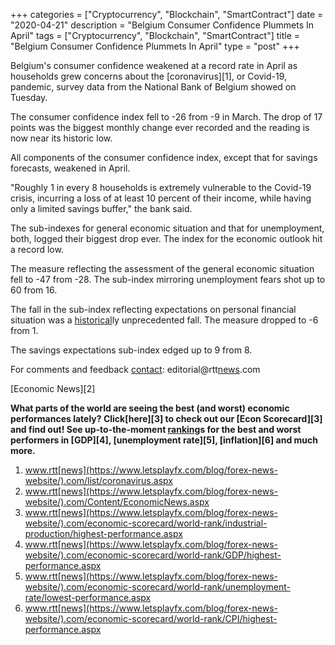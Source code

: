 +++
categories = ["Cryptocurrency", "Blockchain", "SmartContract"]
date = "2020-04-21"
description = "Belgium Consumer Confidence Plummets In April"
tags = ["Cryptocurrency", "Blockchain", "SmartContract"]
title = "Belgium Consumer Confidence Plummets In April"
type = "post"
+++

Belgium's consumer confidence weakened at a record rate in April as
households grew concerns about the [coronavirus][1], or Covid-19,
pandemic, survey data from the National Bank of Belgium showed on
Tuesday.

The consumer confidence index fell to -26 from -9 in March. The drop of
17 points was the biggest monthly change ever recorded and the reading
is now near its historic low.  
  
All components of the consumer confidence index, except that for savings
forecasts, weakened in April.

"Roughly 1 in every 8 households is extremely vulnerable to the Covid-19
crisis, incurring a loss of at least 10 percent of their income, while
having only a limited savings buffer," the bank said.

The sub-indexes for general economic situation and that for
unemployment, both, logged their biggest drop ever. The index for the
economic outlook hit a record low.  
  
The measure reflecting the assessment of the general economic situation
fell to -47 from -28. The sub-index mirroring unemployment fears shot up
to 60 from 16.  
  
The fall in the sub-index reflecting expectations on personal financial
situation was a [historical](https://www.fintechee.com/services/historical-data-for-forex/)ly unprecedented fall. The measure dropped to
-6 from 1.

The savings expectations sub-index edged up to 9 from 8.

For comments and feedback [contact](https://www.playgroundfx.com/contact/): editorial@rtt[news](https://www.letsplayfx.com/blog/forex-news-website/).com

[Economic News][2]

 **What parts of the world are seeing the best (and worst) economic
performances lately? Click[here][3] to check out our [Econ Scorecard][3]
and find out! See up-to-the-moment [ranking](https://www.playgroundfx.com/blog/crypto-exchange-ranking/)s for the best and worst
performers in [GDP][4], [unemployment rate][5], [inflation][6] and much
more.**

   1. www.rtt[news](https://www.letsplayfx.com/blog/forex-news-website/).com/list/coronavirus.aspx
   2. www.rtt[news](https://www.letsplayfx.com/blog/forex-news-website/).com/Content/EconomicNews.aspx
   3. www.rtt[news](https://www.letsplayfx.com/blog/forex-news-website/).com/economic-scorecard/world-rank/industrial-production/highest-performance.aspx
   4. www.rtt[news](https://www.letsplayfx.com/blog/forex-news-website/).com/economic-scorecard/world-rank/GDP/highest-performance.aspx
   5. www.rtt[news](https://www.letsplayfx.com/blog/forex-news-website/).com/economic-scorecard/world-rank/unemployment-rate/lowest-performance.aspx
   6. www.rtt[news](https://www.letsplayfx.com/blog/forex-news-website/).com/economic-scorecard/world-rank/CPI/highest-performance.aspx